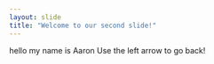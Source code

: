 ```yaml
---
layout: slide
title: "Welcome to our second slide!"
---
```

hello my name is Aaron
Use the left arrow to go back!
